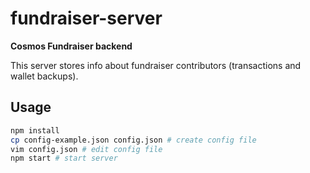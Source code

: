 # fundraiser-server

**Cosmos Fundraiser backend**

This server stores info about fundraiser contributors (transactions and wallet backups).

## Usage

```bash
npm install
cp config-example.json config.json # create config file
vim config.json # edit config file
npm start # start server
```
